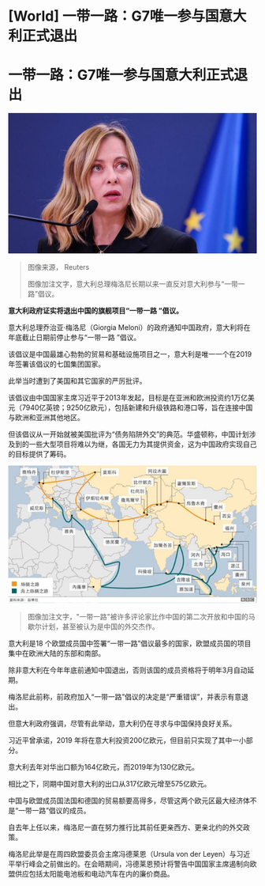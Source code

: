 # [World] 一带一路：G7唯一参与国意大利正式退出

#  一带一路：G7唯一参与国意大利正式退出


![意大利总理梅洛尼](_131936985_8801e263d45a87e4085a2c76e37a9c94c2998cce.jpg)

> 图像来源，  Reuters
>
> 图像加注文字，意大利总理梅洛尼长期以来一直反对意大利参与“一带一路”倡议。

**意大利政府证实将退出中国的旗舰项目“一带一路 ”倡议。**

意大利总理乔治亚·梅洛尼（Giorgia Meloni）的政府通知中国政府，意大利将在年底截止日期前停止参与“一带一路 ”倡议。

该倡议是中国最雄心勃勃的贸易和基础设施项目之一，意大利是唯一一个在2019年签署该倡议的七国集团国家。

此举当时遭到了美国和其它国家的严厉批评。

该倡议由中国国家主席习近平于2013年发起，目标是在亚洲和欧洲投资约1万亿美元（7940亿英镑；9250亿欧元），包括新建和升级铁路和港口等，旨在连接中国与欧洲和亚洲其他地区。

但该倡议从一开始就被美国批评为“债务陷阱外交”的典范。华盛顿称，中国计划涉及到的一些大型项目将难以为继，各国无力为其提供资金，这为中国政府实现自己的目标提供了筹码。

!["一带一路"基于古丝绸之路而设计，希望推进中国经济走向世界。](_96064070_silk_road_976_ws_chinese.png)

> 图像加注文字，"一带一路"被许多评论家比作中国的第二次开放和中国的马歇尔计划，甚至被认为是中国的外交杰作。

意大利是18 个欧盟成员国中签署“一带一路”倡议最多的国家，欧盟成员国的项目集中在欧洲大陆的东部和南部。

除非意大利在今年年底前通知中国退出，否则该国的成员资格将于明年3月自动延期。

梅洛尼此前称，前政府加入“一带一路”倡议的决定是“严重错误”，并表示有意退出。

但意大利政府强调，尽管有此举动，意大利仍在寻求与中国保持良好关系。

习近平曾承诺，2019 年将在意大利投资200亿欧元，但目前只实现了其中一小部分。

意大利去年对华出口额为164亿欧元，而2019年为130亿欧元。


相比之下，同期中国对意大利的出口从317亿欧元增至575亿欧元。

中国与欧盟成员国法国和德国的贸易额要高得多，尽管这两个欧元区最大经济体不是“一带一路”倡议的成员。

自去年上任以来，梅洛尼一直在努力推行比其前任更亲西方、更亲北约的外交政策。

梅洛尼此举是在周四欧盟委员会主席冯德莱恩（Ursula von der Leyen）与习近平举行峰会之前做出的。在会晤期间，冯德莱恩预计将警告中国国家主席遏制向欧盟供应包括太阳能电池板和电动汽车在内的廉价商品。


